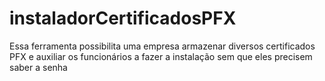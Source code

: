 # instaladorCertificadosPFX
Essa ferramenta possibilita uma empresa armazenar diversos certificados PFX e auxiliar os funcionários a fazer a instalação sem que eles precisem saber a senha

